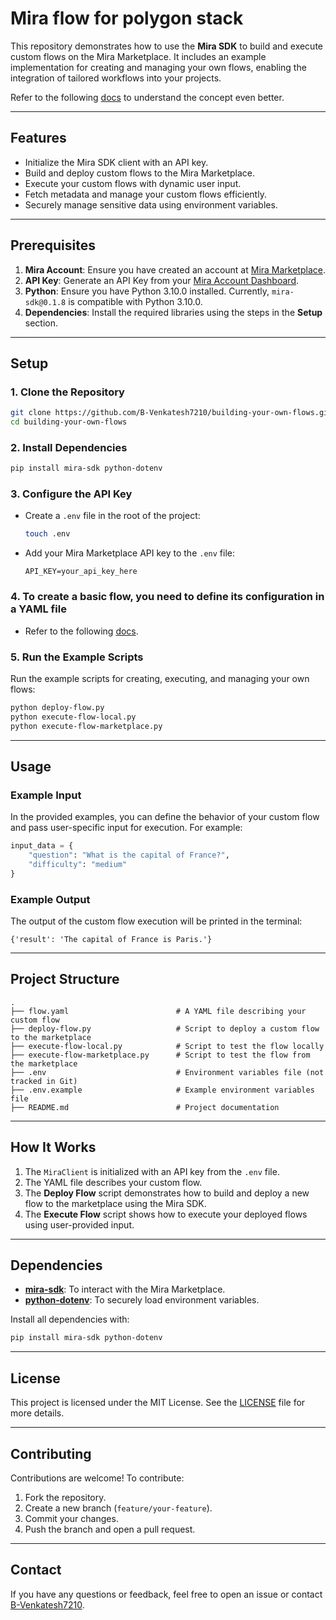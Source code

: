 # Mira flow for polygon stack

This repository demonstrates how to use the **Mira SDK** to build and execute custom flows on the Mira Marketplace. It includes an example implementation for creating and managing your own flows, enabling the integration of tailored workflows into your projects. 

Refer to the following [docs](https://docs.mira.network/sdk/building-your-own-flow) to understand the concept even better.

---

## **Features**
- Initialize the Mira SDK client with an API key.
- Build and deploy custom flows to the Mira Marketplace.
- Execute your custom flows with dynamic user input.
- Fetch metadata and manage your custom flows efficiently.
- Securely manage sensitive data using environment variables.

---

## **Prerequisites**
1. **Mira Account**: Ensure you have created an account at [Mira Marketplace](https://console.mira.network/).
2. **API Key**: Generate an API Key from your [Mira Account Dashboard](https://console.mira.network/account/api-keys).
3. **Python**: Ensure you have Python 3.10.0 installed. Currently, `mira-sdk@0.1.8` is compatible with Python 3.10.0.
4. **Dependencies**: Install the required libraries using the steps in the **Setup** section.

---

## **Setup**

### 1. Clone the Repository
```bash
git clone https://github.com/B-Venkatesh7210/building-your-own-flows.git
cd building-your-own-flows
```

### 2. Install Dependencies
```bash
pip install mira-sdk python-dotenv
```

### 3. Configure the API Key
- Create a `.env` file in the root of the project:
  ```bash
  touch .env
  ```
- Add your Mira Marketplace API key to the `.env` file:
  ```plaintext
  API_KEY=your_api_key_here
  ```


### 4. To create a basic flow, you need to define its configuration in a YAML file
- Refer to the following [docs](https://docs.mira.network/sdk/building-your-own-flow).


### 5. Run the Example Scripts
Run the example scripts for creating, executing, and managing your own flows:
```bash
python deploy-flow.py
python execute-flow-local.py
python execute-flow-marketplace.py
```

---

## **Usage**

### Example Input
In the provided examples, you can define the behavior of your custom flow and pass user-specific input for execution. For example:
```python
input_data = {
    "question": "What is the capital of France?",
    "difficulty": "medium"
}
```

### Example Output
The output of the custom flow execution will be printed in the terminal:
```plaintext
{'result': 'The capital of France is Paris.'}
```

---

## **Project Structure**
```plaintext
.
├── flow.yaml                        # A YAML file describing your custom flow
├── deploy-flow.py                   # Script to deploy a custom flow to the marketplace
├── execute-flow-local.py            # Script to test the flow locally
├── execute-flow-marketplace.py      # Script to test the flow from the marketplace
├── .env                             # Environment variables file (not tracked in Git)
├── .env.example                     # Example environment variables file
├── README.md                        # Project documentation
```

---

## **How It Works**
1. The `MiraClient` is initialized with an API key from the `.env` file.
2. The YAML file describes your custom flow.
3. The **Deploy Flow** script demonstrates how to build and deploy a new flow to the marketplace using the Mira SDK.
4. The **Execute Flow** script shows how to execute your deployed flows using user-provided input.

---

## **Dependencies**
- **[mira-sdk](https://pypi.org/project/mira-sdk/)**: To interact with the Mira Marketplace.
- **[python-dotenv](https://pypi.org/project/python-dotenv/)**: To securely load environment variables.

Install all dependencies with:
```bash
pip install mira-sdk python-dotenv
```

---

## **License**
This project is licensed under the MIT License. See the [LICENSE](LICENSE) file for more details.

---

## **Contributing**
Contributions are welcome! To contribute:
1. Fork the repository.
2. Create a new branch (`feature/your-feature`).
3. Commit your changes.
4. Push the branch and open a pull request.

---

## **Contact**
If you have any questions or feedback, feel free to open an issue or contact [B-Venkatesh7210](https://github.com/B-Venkatesh7210).
